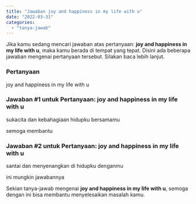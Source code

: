 ```yaml
---
title: "Jawaban joy and happiness in my life with u"
date: "2022-03-31"
categories: 
  - "tanya-jawab"
---
```


Jika kamu sedang mencari jawaban atas pertanyaan: **joy and happiness in my life with u**, maka kamu berada di tempat yang tepat. Disini ada beberapa jawaban mengenai pertanyaan tersebut. Silakan baca lebih lanjut.

### Pertanyaan

joy and happiness in my life with u  

### Jawaban #1 untuk Pertanyaan: joy and happiness in my life with u  

sukacita dan kebahagiaan hidupku bersamamu  
  
semoga membantu

### Jawaban #2 untuk Pertanyaan: joy and happiness in my life with u  

santai dan menyenangkan di hidupku denganmu

ini mungkin jawabannya

  

Sekian tanya-jawab mengenai **joy and happiness in my life with u**, semoga dengan ini bisa membantu menyelesaikan masalah kamu.
